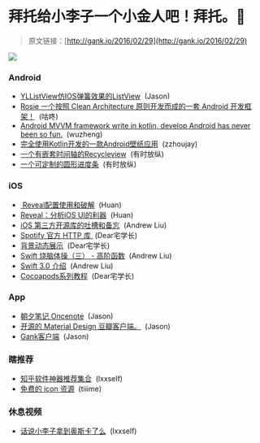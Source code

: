 # 拜托给小李子一个小金人吧！拜托。🙏

> 原文链接：[http://gank.io/2016/02/29](http://gank.io/2016/02/29)

![](http://ww1.sinaimg.cn/large/7a8aed7bjw1f1g2xpx9ehj20ez0mi0vc.jpg)

### Android

* [YLListView仿IOS弹簧效果的ListView](https://github.com/yll2wcf/YLListView) &nbsp;(Jason)
* [Rosie 一个按照 Clean Architecture 原则开发而成的一套 Android 开发框架！](https://github.com/Karumi/Rosie) &nbsp;(咕咚)
* [Android MVVM framework write in kotlin, develop Android has never been so fun.](https://github.com/BennyWang/KBinding) &nbsp;(wuzheng)
* [完全使用Kotlin开发的一款Android壁纸应用](https://github.com/zzhoujay/WallpaperStore) &nbsp;(zzhoujay)
* [一个有嵌套时间轴的Recycleview](https://github.com/ishratkhan/NestedTimeLineRecyclerView) &nbsp;(有时放纵)
* [一个可定制的圆形进度条](https://github.com/Shinelw/ColorArcProgressBar) &nbsp;(有时放纵)

### iOS

* [&nbsp;Reveal配置使用和破解](http://www.cnblogs.com/youmomo/p/4244177.html) &nbsp;(Huan)
* [Reveal：分析iOS UI的利器](http://security.ios-wiki.com/issue) &nbsp;(Huan)
* [iOS 第三方开源库的吐槽和备忘](http://blog.ibireme.com/2013/09/23/ios) &nbsp;(Andrew Liu)
* [Spotify 官方 HTTP 库&nbsp;](https://github.com/spotify/SPTDataLoader) (Dear宅学长)
* [背景动态展示](https://github.com/StoneLeon/STLBGVideo) &nbsp;(Dear宅学长)
* [Swift 烧脑体操（三） - 高阶函数](http://blog.devtang.com/2016/02/27/swift) &nbsp;(Andrew Liu)
* [Swift 3.0 介绍](http://swift.gg/2016/02/25/introducing) &nbsp;(Andrew Liu)
* [Cocoapods系列教程](http://www.pluto-y.com/cocoapods) &nbsp;(Dear宅学长)

### App

* [朝夕笔记 Oncenote](https://github.com/chenyufeng1991/iOS) &nbsp;(Jason)
* [开源的 Material Design 豆瓣客户端。](https://github.com/DreaminginCodeZH/Douya) &nbsp;(Jason)
* [Gank客户端](https://github.com/hugeterry/coderfun) &nbsp;(Jason)

### 瞎推荐

* [知乎软件神器推荐集合](https://weavi.com/92079/PU9pMCs8UxwafE5NbEYBXQ) &nbsp;(lxxself)
* [免费的 icon 资源](https://icons8.com/) &nbsp;(tiiime)

### 休息视频

* [话说小李子拿到奥斯卡了么](http://www.miaopai.com/show/14Lw8PtILMon5) &nbsp;(lxxself)

